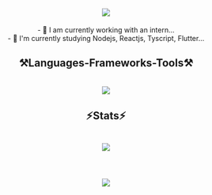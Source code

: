 
<h1 align="center">
<img src="https://readme-typing-svg.herokuapp.com/?font=Righteous&size=35&center=true&vCenter=true&width=500&height=70&duration=4000&lines=hello!+👋;+my+name+is+Artur!;" />
</h1>

<div  align="center" >
  - 🔭 I am currently working with an intern...
  <br>
- 🌱 I'm currently studying Nodejs, Reactjs, Tyscript, Flutter...
</div>

<h2 align="center" >⚒️Languages-Frameworks-Tools⚒️</h2>
<br>
<div align="center" >
  <img src="https://skillicons.dev/icons?i=nodejs,react,bootstrap,html,css,vscode,github,figma,flutter,c,gitlab,linux,postgres,py" />
</div>

<h2 align="center" >⚡Stats⚡</h2>
<br>
<div align="center" >
  <picture>
  <source
    srcset="https://github-readme-stats.vercel.app/api?username=arturmaidana&show_icons=true&theme=dark"
    media="(prefers-color-scheme: dark)"
  />
  <source
    srcset="https://github-readme-stats.vercel.app/api?username=arturmaidana&show_icons=true"
    media="(prefers-color-scheme: light), (prefers-color-scheme: no-preference)"
  />
  <img src="https://github-readme-stats.vercel.app/api?username=arturmaidana&show_icons=true" />
</picture>
</div>
<br>
<h1 align="center">
<img src="https://readme-typing-svg.herokuapp.com/?font=Righteous&size=35&center=true&vCenter=true&width=500&height=70&duration=4000&lines=Thank+you+for+your+attention!;" />
</h1>






